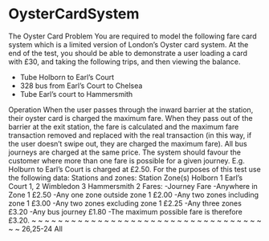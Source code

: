 # OysterCardSystem
The Oyster Card Problem
You are required to model the following fare card system which is a limited version of
London’s Oyster card system. At the end of the test, you should be able to demonstrate a
user loading a card with £30, and taking the following trips, and then viewing the balance.
- Tube Holborn to Earl’s Court
- 328 bus from Earl’s Court to Chelsea
- Tube Earl’s court to Hammersmith

Operation
When the user passes through the inward barrier at the station, their oyster card is charged
the maximum fare.
When they pass out of the barrier at the exit station, the fare is calculated and the maximum
fare transaction removed and replaced with the real transaction (in this way, if the user
doesn’t swipe out, they are charged the maximum fare).
All bus journeys are charged at the same price.
The system should favour the customer where more than one fare is possible for a given
journey. E.g. Holburn to Earl’s Court is charged at £2.50.
For the purposes of this test use the following data:
Stations and zones:
Station Zone(s)
Holborn 1
Earl’s Court 1, 2
Wimbledon 3
Hammersmith 2
Fares:
-Journey Fare
-Anywhere in Zone 1 £2.50
-Any one zone outside zone 1 £2.00
-Any two zones including zone 1 £3.00
-Any two zones excluding zone 1 £2.25
-Any three zones £3.20
-Any bus journey £1.80
-The maximum possible fare is therefore £3.20.
~
~
~
~
~
~
~
~
~
~
~
~
~
~
~
~
~
~
~
~
~
~
~
~
~
~
~
~
~
~
~
~
~
~
~
~
~
                                                                                                                                                                                                                                                                                                         26,25-24      All
